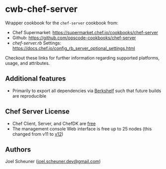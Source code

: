 # cwb-chef-server

Wrapper cookbook for the `chef-server` cookbook from:

* Chef Supermarket: https://supermarket.chef.io/cookbooks/chef-server
* Github: https://github.com/opscode-cookbooks/chef-server
* *chef-server.rb* Settings: https://docs.chef.io/config_rb_server_optional_settings.html

Checkout these links for further information regarding supported platforms, usage, and attributes.

## Additional features

* Primarily to export all dependencies via [Berkshelf](http://berkshelf.com/)
  such that future builds are reproducible

## Chef Server License

* Chef Client, Server, and ChefDK are [free](https://www.chef.io/pricing/)
* The management console Web interface is free up to 25 nodes
  (this changed from v11 to [v12](https://docs.chef.io/manage.html))

## Authors

Joel Scheuner (<joel.scheuner.dev@gmail.com>)
